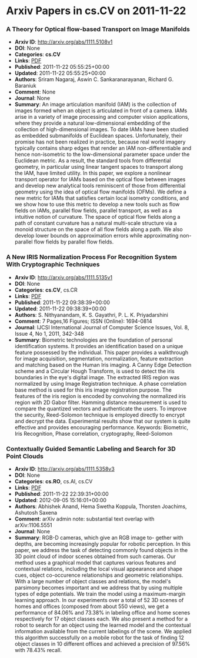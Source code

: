 # Arxiv Papers in cs.CV on 2011-11-22
### A Theory for Optical flow-based Transport on Image Manifolds
- **Arxiv ID**: http://arxiv.org/abs/1111.5108v1
- **DOI**: None
- **Categories**: **cs.CV**
- **Links**: [PDF](http://arxiv.org/pdf/1111.5108v1)
- **Published**: 2011-11-22 05:55:25+00:00
- **Updated**: 2011-11-22 05:55:25+00:00
- **Authors**: Sriram Nagaraj, Aswin C. Sankaranarayanan, Richard G. Baraniuk
- **Comment**: None
- **Journal**: None
- **Summary**: An image articulation manifold (IAM) is the collection of images formed when an object is articulated in front of a camera. IAMs arise in a variety of image processing and computer vision applications, where they provide a natural low-dimensional embedding of the collection of high-dimensional images. To date IAMs have been studied as embedded submanifolds of Euclidean spaces. Unfortunately, their promise has not been realized in practice, because real world imagery typically contains sharp edges that render an IAM non-differentiable and hence non-isometric to the low-dimensional parameter space under the Euclidean metric. As a result, the standard tools from differential geometry, in particular using linear tangent spaces to transport along the IAM, have limited utility. In this paper, we explore a nonlinear transport operator for IAMs based on the optical flow between images and develop new analytical tools reminiscent of those from differential geometry using the idea of optical flow manifolds (OFMs). We define a new metric for IAMs that satisfies certain local isometry conditions, and we show how to use this metric to develop a new tools such as flow fields on IAMs, parallel flow fields, parallel transport, as well as a intuitive notion of curvature. The space of optical flow fields along a path of constant curvature has a natural multi-scale structure via a monoid structure on the space of all flow fields along a path. We also develop lower bounds on approximation errors while approximating non-parallel flow fields by parallel flow fields.



### A New IRIS Normalization Process For Recognition System With Cryptographic Techniques
- **Arxiv ID**: http://arxiv.org/abs/1111.5135v1
- **DOI**: None
- **Categories**: **cs.CV**, cs.CR
- **Links**: [PDF](http://arxiv.org/pdf/1111.5135v1)
- **Published**: 2011-11-22 09:38:39+00:00
- **Updated**: 2011-11-22 09:38:39+00:00
- **Authors**: S. Nithyanandam, K. S. Gayathri, P. L. K. Priyadarshini
- **Comment**: 7 Pages,16 Figures; ISSN (Online): 1694-0814
- **Journal**: IJCSI International Journal of Computer Science Issues, Vol. 8,
  Issue 4, No 1, 2011, 342-348
- **Summary**: Biometric technologies are the foundation of personal identification systems. It provides an identification based on a unique feature possessed by the individual. This paper provides a walkthrough for image acquisition, segmentation, normalization, feature extraction and matching based on the Human Iris imaging. A Canny Edge Detection scheme and a Circular Hough Transform, is used to detect the iris boundaries in the eye's digital image. The extracted IRIS region was normalized by using Image Registration technique. A phase correlation base method is used for this iris image registration purpose. The features of the iris region is encoded by convolving the normalized iris region with 2D Gabor filter. Hamming distance measurement is used to compare the quantized vectors and authenticate the users. To improve the security, Reed-Solomon technique is employed directly to encrypt and decrypt the data. Experimental results show that our system is quite effective and provides encouraging performance. Keywords: Biometric, Iris Recognition, Phase correlation, cryptography, Reed-Solomon



### Contextually Guided Semantic Labeling and Search for 3D Point Clouds
- **Arxiv ID**: http://arxiv.org/abs/1111.5358v3
- **DOI**: None
- **Categories**: **cs.RO**, cs.AI, cs.CV
- **Links**: [PDF](http://arxiv.org/pdf/1111.5358v3)
- **Published**: 2011-11-22 22:39:31+00:00
- **Updated**: 2012-09-05 15:16:01+00:00
- **Authors**: Abhishek Anand, Hema Swetha Koppula, Thorsten Joachims, Ashutosh Saxena
- **Comment**: arXiv admin note: substantial text overlap with arXiv:1106.5551
- **Journal**: None
- **Summary**: RGB-D cameras, which give an RGB image to- gether with depths, are becoming increasingly popular for robotic perception. In this paper, we address the task of detecting commonly found objects in the 3D point cloud of indoor scenes obtained from such cameras. Our method uses a graphical model that captures various features and contextual relations, including the local visual appearance and shape cues, object co-occurence relationships and geometric relationships. With a large number of object classes and relations, the model's parsimony becomes important and we address that by using multiple types of edge potentials. We train the model using a maximum-margin learning approach. In our experiments over a total of 52 3D scenes of homes and offices (composed from about 550 views), we get a performance of 84.06% and 73.38% in labeling office and home scenes respectively for 17 object classes each. We also present a method for a robot to search for an object using the learned model and the contextual information available from the current labelings of the scene. We applied this algorithm successfully on a mobile robot for the task of finding 12 object classes in 10 different offices and achieved a precision of 97.56% with 78.43% recall.



